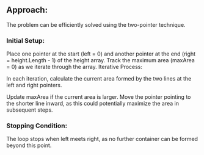 ## Approach:

The problem can be efficiently solved using the two-pointer technique.

### Initial Setup:

Place one pointer at the start (left = 0) and another pointer at the end (right = height.Length - 1) of the height
array.
Track the maximum area (maxArea = 0) as we iterate through the array.
Iterative Process:

In each iteration, calculate the current area formed by the two lines at the left and right pointers.

Update maxArea if the current area is larger.
Move the pointer pointing to the shorter line inward, as this could potentially maximize the area in subsequent steps.

### Stopping Condition:

The loop stops when left meets right, as no further container can be formed beyond this point.


